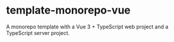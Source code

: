 # template-monorepo-vue

A monorepo template with a Vue 3 + TypeScript web project and a TypeScript server project.
